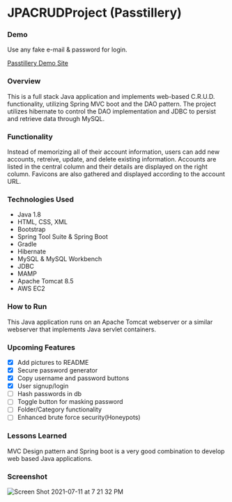 # JPACRUDProject (Passtillery)

### Demo

Use any fake e-mail & password for login.

[Passtillery Demo Site](http://52.8.239.60:8080/PasswordManagerApp/)

### Overview
This is a full stack Java application and implements web-based C.R.U.D. functionality, utilizing Spring MVC boot and the DAO pattern. The project utilizes hibernate to control the DAO implementation and JDBC to persist and retrieve data through MySQL.

### Functionality
Instead of memorizing all of their account information, users can add new accounts, retreive, update, and delete existing information. Accounts are listed in the central column and their details are displayed on the right column. Favicons are also gathered and displayed according to the account URL.

### Technologies Used
- Java 1.8
- HTML, CSS, XML
- Bootstrap
- Spring Tool Suite & Spring Boot
- Gradle
- Hibernate
- MySQL & MySQL Workbench
- JDBC
- MAMP
- Apache Tomcat 8.5
- AWS EC2

### How to Run
This Java application runs on an Apache Tomcat webserver or a similar webserver that implements Java servlet containers.

### Upcoming Features
- [x] Add pictures to README
- [x] Secure password generator
- [x] Copy username and password buttons
- [x] User signup/login
- [ ] Hash passwords in db
- [ ] Toggle button for masking password
- [ ] Folder/Category functionality
- [ ] Enhanced brute force security(Honeypots)

### Lessons Learned
MVC Design pattern and Spring boot is a very good combination to develop web based Java applications.

### Screenshot
![Screen Shot 2021-07-11 at 7 21 32 PM](https://user-images.githubusercontent.com/83374176/125217248-6cdacc80-e27d-11eb-8874-bdd382e6ffb9.png)
